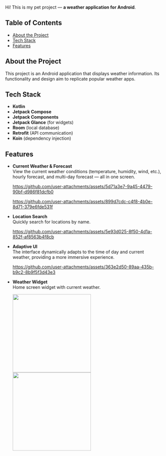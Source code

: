 Hi! This is my pet project — **a weather application for Android**.

## Table of Contents
- [About the Project](#about-the-project)
- [Tech Stack](#tech-stack)
- [Features](#features)

## About the Project

This project is an Android application that displays weather information. Its functionality and design aim to replicate popular weather apps. 

## Tech Stack

- **Kotlin**
- **Jetpack Compose**
- **Jetpack Components**
- **Jetpack Glance** (for widgets)
- **Room** (local database)
- **Retrofit** (API communication)
- **Koin** (dependency injection)

## Features

- **Current Weather & Forecast**  
  View the current weather conditions (temperature, humidity, wind, etc.), hourly forecast, and multi-day forecast — all in one screen.

  https://github.com/user-attachments/assets/5d71a3e7-9a45-4479-90bf-d986f81dcfb0

  https://github.com/user-attachments/assets/899d7cdc-c4f8-4b0e-8d71-379e6fde531f

- **Location Search**  
  Quickly search for locations by name.

  https://github.com/user-attachments/assets/5e93d025-8f50-4d1a-852f-af8563b4f8cb

- **Adaptive UI**  
  The interface dynamically adapts to the time of day and current weather, providing a more immersive experience.

  https://github.com/user-attachments/assets/363e2d50-89aa-435b-b9c2-8b9f5f3d43e3

- **Weather Widget**  
  Home screen widget with current weather.

  <img src="https://github.com/user-attachments/assets/233ffd85-26bb-4a17-aaf7-0857d570b00f" width="250" /> <img src="https://github.com/user-attachments/assets/0db76be9-4261-40e6-9abc-7ecd40d57165" width="250" />

